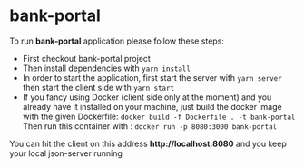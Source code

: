 # bank-portal

To run **bank-portal** application please follow these steps:

- First checkout bank-portal project
- Then install dependencies with `yarn install` 
- In order to start the application, first start the server with `yarn server` then start the client side with `yarn start`
- If you fancy using Docker (client side only at the moment) and you already have it            installed on your machine, just build the docker image with the given Dockerfile: 
    `docker build -f Dockerfile . -t bank-portal`
  Then run this container with : 
    `docker run -p 8080:3000 bank-portal`

You can hit the client on this address **http://localhost:8080** and you keep your local json-server running
